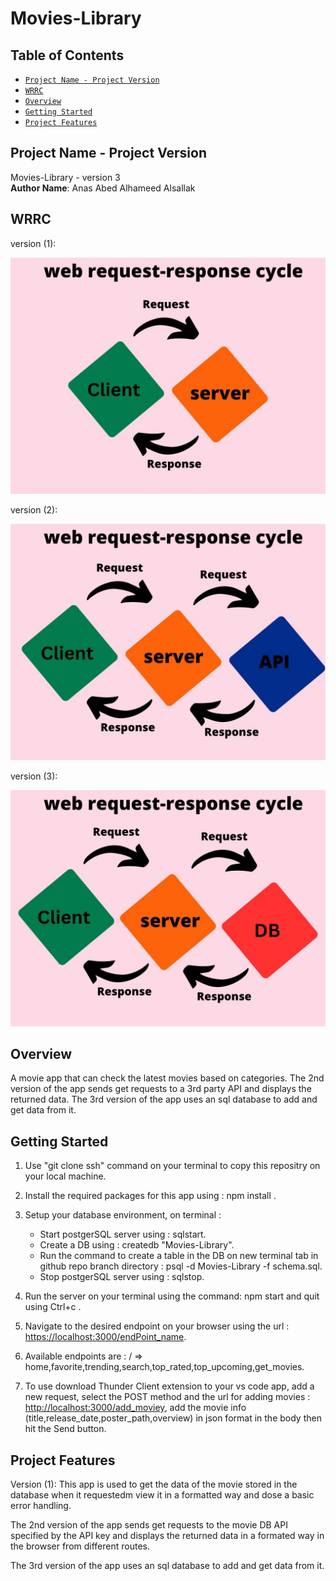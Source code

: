 # Movies-Library

## Table of Contents

- [`Project Name - Project Version`](#project-name---project-version) </br>
- [`WRRC`](#wrrc)</br>
- [`Overview`](#overview)</br>
- [`Getting Started`](#getting-started)</br>
- [`Project Features`](#project-features)

## Project Name - Project Version

Movies-Library - version 3 </br>
**Author Name**: Anas Abed Alhameed Alsallak

## WRRC

version (1):

![the web request response cycle](./assets/webrequest-responsecycle.jpg)

version (2):

![the web request response cycle](./assets/webrequest-responsecycle(1).jpg)

version (3):

![the web request response cycle](./assets/DB.jpg)

## Overview

A movie app that can check the latest movies based on categories.
The 2nd version of the app sends get requests to a 3rd party API and displays the returned data.
The 3rd version of the app uses an sql database to add and get data from it.

## Getting Started

1. Use "git clone ssh" command on your terminal to copy this repositry on your local machine.
2. Install the required packages for this app using : npm install .
3. Setup your database environment, on terminal :
    - Start postgerSQL server using : sqlstart.
    - Create a DB using : createdb "Movies-Library".
    - Run the command to create a table in the DB on new terminal tab in github repo branch directory : psql -d Movies-Library -f schema.sql.
    - Stop postgerSQL server using : sqlstop.

4. Run the server on your terminal using the command: npm start and quit  using Ctrl+c .
5. Navigate to the desired endpoint on your browser using the url : <https://localhost:3000/endPoint_name>.
6. Available endpoints are : / => home,favorite,trending,search,top_rated,top_upcoming,get_movies.
7. To use download Thunder Client extension to your vs code app, add a new request, select the POST method and the url for adding movies : <http://localhost:3000/add_moviey>, add the movie info (title,release_date,poster_path,overview) in json format in the body then hit the Send button.

## Project Features

Version (1): This app is used to get the data of the movie stored in the database when it requestedm view it in a formatted way and dose a basic error handling.

The 2nd version of the app sends get requests to the movie DB API specified by the API key and displays the returned data in a formated way in the browser from different routes.

The 3rd version of the app uses an sql database to add and get data from it.
